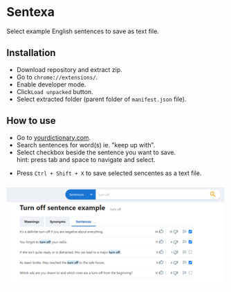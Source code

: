 # Sentexa
Select example English sentences to save as text file.

## Installation
- Download repository and extract zip.
- Go to `chrome://extensions/`.
- Enable developer mode.
- Click`Load unpacked` button.
- Select extracted folder (parent folder of `manifest.json` file).

## How to use
- Go to [yourdictionary.com](https://sentence.yourdictionary.com/).
- Search sentences for word(s) ie. "keep up with".
- Select checkbox beside the sentence you want to save.  
hint: press tab and space to navigate and select.</p>
- Press `Ctrl + Shift + X` to save selected sencentes as a text file.

![Usage of extension](/readme/usage.png)